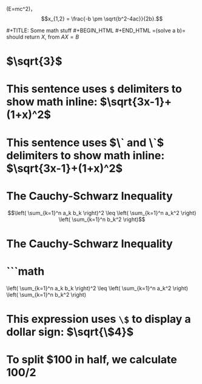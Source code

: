 \(E=mc^2\)，$$x_{1,2} = \frac{-b \pm \sqrt{b^2-4ac}}{2b}.$$



#+TITLE: Some math stuff
  #+BEGIN_HTML
         <script type="text/javascript"
            src="http://cdn.mathjax.org/mathjax/latest/MathJax.js?config=TeX-AMS-MML_HTMLorMML">
        </script>
  #+END_HTML
  =(solve a b)= should return $X$, from $AX=B$


#  $`\sqrt{3}`$

# This sentence uses `$` delimiters to show math inline:  $\sqrt{3x-1}+(1+x)^2$

# This sentence uses $\` and \`$ delimiters to show math inline:  $`\sqrt{3x-1}+(1+x)^2`$

# **The Cauchy-Schwarz Inequality**
$$\left( \sum_{k=1}^n a_k b_k \right)^2 \leq \left( \sum_{k=1}^n a_k^2 \right) \left( \sum_{k=1}^n b_k^2 \right)$$

# **The Cauchy-Schwarz Inequality**

# ```math
\left( \sum_{k=1}^n a_k b_k \right)^2 \leq \left( \sum_{k=1}^n a_k^2 \right) \left( \sum_{k=1}^n b_k^2 \right)

# This expression uses `\$` to display a dollar sign: $\sqrt{\$4}$

# To split <span>$</span>100 in half, we calculate $100/2$